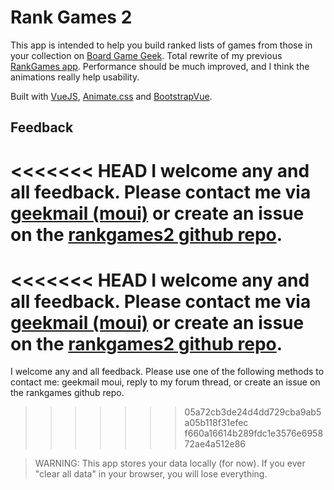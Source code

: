 # Rank Games 2

This app is intended to help you build ranked lists of games from those in your collection on [Board Game Geek](http://boardgamegeek.com). Total rewrite of my previous [RankGames app](https://boardgamegeek.com/thread/1442306/game-ranking-tool). Performance should be much improved, and I think the animations really help usability.

Built with [VueJS](http://vuejs.org), [Animate.css](https://daneden.github.io/animate.css/) and [BootstrapVue](https://bootstrap-vue.js.org/).

## Feedback

<<<<<<< HEAD
I welcome any and all feedback. Please contact me via [geekmail (moui)](https://boardgamegeek.com/geekmail/compose?touser=moui) or create an issue on the [rankgames2 github repo](https://github.com/moui72/rankgames2/issues).
=======
<<<<<<< HEAD
I welcome any and all feedback. Please contact me via [geekmail (moui)](https://boardgamegeek.com/geekmail/compose?touser=moui) or create an issue on the [rankgames2 github repo](https://github.com/moui72/rankgames2/issues).
=======
I welcome any and all feedback. Please use one of the following methods to contact me: geekmail moui, reply to my forum thread, or create an issue on the rankgames github repo.
>>>>>>> 05a72cb3de24d4dd729cba9ab5a05b118f31efec
>>>>>>> f660a16614b289fdc1e3576e695872ae4a512e86

> WARNING: This app stores your data locally (for now). If you ever "clear all data" in your browser, you will lose everything.
